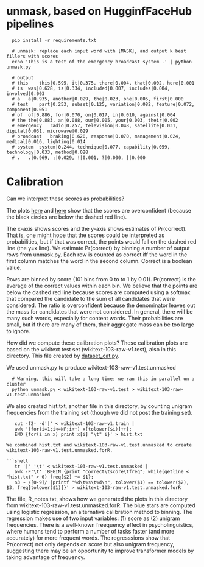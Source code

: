 # unmask, based on HugginfFaceHub pipelines

```shell 
  pip install -r requirements.txt

  # unmask: replace each input word with [MASK], and output k best fillers with scores
  echo 'This is a test of the emergency broadcast system .' | python unmask.py

  # output
  # this	this|0.595, it|0.375, there|0.004, that|0.002, here|0.001
  # is	was|0.628, is|0.334, included|0.007, includes|0.004, involved|0.003
  # a	a|0.935, another|0.029, the|0.023, one|0.005, first|0.000
  # test	part|0.253, subset|0.125, variation|0.082, feature|0.072, component|0.051
  # of	of|0.886, for|0.070, on|0.017, in|0.010, against|0.004
  # the	the|0.883, an|0.088, our|0.005, your|0.003, their|0.002
  # emergency	radio|0.257, television|0.048, satellite|0.031, digital|0.031, microwave|0.029
  # broadcast	braking|0.620, response|0.070, management|0.024, medical|0.016, lighting|0.014
  # system	system|0.244, technique|0.077, capability|0.059, technology|0.033, method|0.028
  # .	.|0.969, ;|0.029, !|0.001, ?|0.000, ||0.000
```

<h1>Calibration</h1>

Can we interpret these scores as probabilities?

The plots <a href="https://github.com/kwchurch/deepnet_examples/blob/main/pretrained/examples/HuggingFaceHub/Bertology/unmask/calibration.pdf">here</a>
and <a href="https://github.com/kwchurch/deepnet_examples/blob/main/pretrained/examples/HuggingFaceHub/Bertology/unmask/calibration2.pdf">here</a>
show that the scores are overconfident (because the black circles are
below the dashed red line).  <p> The x-axis shows scores and the
y-axis shows estimates of Pr(correct).  That is, one might hope that
the scores could be interpreted as probabilities, but if that was
correct, the points would fall on the dashed red line (the y=x line).
We estimate Pr(correct) by binning a number of output rows from unmask.py.
Each row is counted as correct iff the word in the first column matches
the word in the second column.  Correct is a boolean value.

<p>

Rows are binned by score (101 bins from 0 to to 1 by 0.01).
Pr(correct) is the average of the correct values within each bin.  We
believe that the points are below the dashed red line because scores
are computed using a softmax that compared the candidate to the sum of
all candidates that were considered.  The ratio is overconfident
because the denominator leaves out the mass for candidates that were
not considered.  In general, there will be many such words, especially
for content words.  Their probabilities are small, but if there are
many of them, their aggregate mass can be too large to ignore.

<p>

How did we compute these calibration plots?
These calibration plots are based on the wikitext test set (wikitext-103-raw-v1.test), also in this directory.
This file created by <a href="https://github.com/kwchurch/deepnet_examples/tree/main/datasets/HuggingFace">dataset_cat.py</a>.
<p>
We used unmask.py to produce wikitext-103-raw-v1.test.unmasked

```shell 
  # Warning, this will take a long time; we ran this in parallel on a cluster
  python unmask.py < wikitext-103-raw-v1.test > wikitext-103-raw-v1.test.unmasked
  ```

We also created hist.txt, another file in this directory,
by counting unigram frequencies from the training set (though we did not post the training set).

```shell
   cut -f2- -d'|' < wikitext-103-raw-v1.train | 
   awk '{for(i=1;i<=NF;i++) x[tolower($i)]++}; 
   END {for(i in x) print x[i] "\t" i}' > hist.txt

We combined hist.txt and wikitext-103-raw-v1.test.unmasked to create
wikitext-103-raw-v1.test.unmasked.forR.

```shell
   tr '|' '\t' < wikitext-103-raw-v1.test.unmasked |
   awk -F'\t' 'BEGIN {print "correct\tscore\tfreq"; while(getline < "hist.txt" > 0) freq[$2] += $1};
   $3 ~ /[0-9]/ {printf "%d\t%s\t%d\n", tolower($1) == tolower($2), $3, freq[tolower($1)]}' > wikitext-103-raw-v1.test.unmasked.forR
```

The file, R_notes.txt, shows how we generated the plots in this
directory from wikitext-103-raw-v1.test.unmasked.forR.  The blue stars
are computed using logistic regression, an alternative calibration
method to binning.  The regression makes use of two input variables:
(1) score as (2) unigram frequencies.  There is a well-known
freequency effect in psycholinguistics, where humans tend to perform a
number of tasks faster (and more accurately) for more frequent words.
The regresssions show that Pr(correct) not only depends on score but
also unigram frequency, suggesting there may be an opportunity to improve
transformer models by taking advantage of frequency.






  
  



